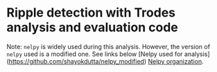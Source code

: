 # Ripple detection with Trodes analysis and evaluation code

Note: `nelpy` is widely used during this analysis. However, the version of `nelpy` used is a modified one. See links below
[Nelpy used for analysis] (https://github.com/shayokdutta/nelpy_modified)
[Nelpy organization](https://github.com/nelpy).

